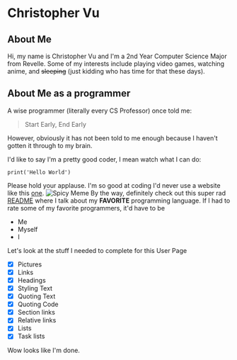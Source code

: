 # Christopher Vu
## About Me
Hi, my name is Christopher Vu and I'm a 2nd Year Computer Science Major from Revelle. Some of my interests include playing video games, watching anime, and ~~sleeping~~ (just kidding who has time for that these days). 

## About Me as a programmer
A wise programmer (literally every CS Professor) once told me:
> Start Early, End Early

However, obviously it has not been told to me enough because I haven't gotten it through to my brain. 

I'd like to say I'm a pretty good coder, I mean watch what I can do:
```
print('Hello World')
```
Please hold your applause. I'm so good at coding I'd never use a website like this [one](https://stackoverflow.com/).
![Spicy Meme](https://i.redd.it/bhh0hydhidq61.jpg)
By the way, definitely check out this super rad [README](README.md) where I talk about my **FAVORITE** programming language.
If I had to rate some of my favorite programmers, it'd have to be
- Me
- Myself
- I

Let's look at the stuff I needed to complete for this User Page
- [x] Pictures
- [x] Links
- [x] Headings
- [x] Styling Text
- [x] Quoting Text
- [x] Quoting Code
- [x] Section links
- [x] Relative links
- [x] Lists
- [x] Task lists

Wow looks like I'm done.
